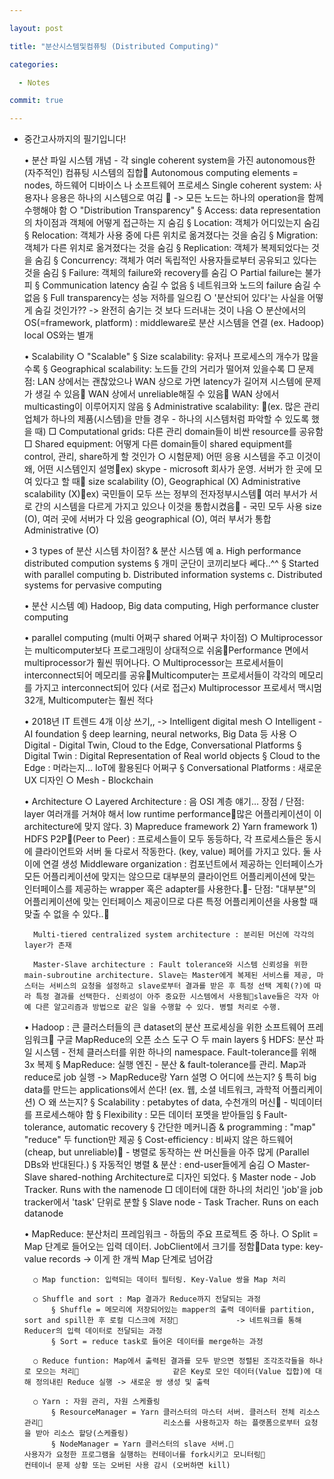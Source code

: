 ```yaml
---

layout: post

title: "분산시스템및컴퓨팅 (Distributed Computing)"

categories:

  - Notes

commit: true

---
```



* 중간고사까지의 필기입니다!


	• 분산 파일 시스템 개념 -  각 single coherent system을 가진 autonomous한(자주적인) 컴퓨팅 시스템의 집합                                 Autonomous computing elements = nodes, 하드웨어 디바이스 나 소프트웨어 프로세스
	                                 Single coherent system: 사용자나 응용은 하나의 시스템으로 여김                                  -> 모든 노드는 하나의 operation을 함께 수행해야 함
		○ "Distribution Transparency"
			§ Access: data representation의 차이점과 객체에 어떻게 접근하는 지 숨김
			§ Location: 객체가 어디있는지 숨김
			§ Relocation: 객체가 사용 중에 다른 위치로 옮겨졌다는 것을 숨김
			§ Migration: 객체가 다른 위치로 옮겨졌다는 것을 숨김
			§ Replication: 객체가 복제되었다는 것을 숨김
			§ Concurrency: 객체가 여러 독립적인 사용자들로부터 공유되고 있다는 것을 숨김
			§ Failure: 객체의 failure와 recovery를 숨김
		○ Partial failure는 불가피
			§ Communication latency 숨길 수 없음
			§ 네트워크와 노드의 failure 숨길 수 없음
			§ Full transparency는 성능 저하를 일으킴
		○ '분산되어 있다'는 사실을 어떻게 숨길 것인가?? -> 완전히 숨기는 것 보다 드러내는 것이 나음
		○ 분산에서의 OS(=framework, platform) : middleware로 분산 시스템을 연결 (ex. Hadoop) local OS와는 별개

	• Scalability
		○ "Scalable"
			§ Size scalability: 유저나 프로세스의 개수가 많을수록
			§ Geographical scalability: 노드들 간의 거리가 떨어져 있을수록
				□ 문제점: LAN 상에서는 괜찮았으나 WAN 상으로 가면 latency가 길어져 시스템에 문제가 생길 수 있음          WAN 상에서 unreliable해질 수 있음          WAN 상에서 multicasting이 이루어지지 않음
			§ Administrative scalability: (ex. 많은 관리 업체가 하나의 제품(시스템)을 만들 경우 - 하나의 시스템처럼 파악할 수 있도록 했을 때)
				□ Computational grids: 다른 관리 domain들이 비싼 resource를 공유함
				□ Shared equipment: 어떻게 다른 domain들이 shared equipment를 control, 관리, share하게 할 것인가
		○ 시험문제) 어떤 응용 시스템을 주고 이것이 왜, 어떤 시스템인지 설명ex) skype - microsoft 회사가 운영. 서버가 한 곳에 모여 있다고 할 때     size scalability (O), Geographical (X) Administrative scalability (X)ex) 국민들이 모두 쓰는 정부의 전자정부시스템     여러 부서가 서로 간의 시스템을 다르게 가지고 있으나 이것을 통합시켰음     - 국민 모두 사용 size (O), 여러 곳에 서버가 다 있음 geographical (O), 여러 부서가 통합 Administrative (O)

	• 3 types of 분산 시스템 차이점? & 분산 시스템 예
		a. High performance distributed compution systems
			§ 개미 군단이 코끼리보다 쎄다..^^
			§ Started with parallel computing
		b. Distributed information systems
		c. Distributed systems for pervasive computing

	• 분산 시스템 예) Hadoop, Big data computing, High performance cluster computing

	• parallel computing (multi 어쩌구 shared 어쩌구 차이점)
		○ Multiprocessor는 multicomputer보다 프로그래밍이 상대적으로 쉬움Performance 면에서 multiprocessor가 훨씬 뛰어나다.
		○ Multiprocessor는 프로세서들이 interconnect되어 메모리를 공유Multicomputer는 프로세서들이 각각의 메모리를 가지고 interconnect되어 있다 (서로 접근x)
		Multiprocessor 프로세서 맥시멈 32개, Multicomputer는 훨씬 적다

	• 2018년 IT 트렌드 4개 이상 쓰기,, -> Intelligent digital mesh
		○ Intelligent - AI foundation
			§ deep learning, neural networks, Big Data 등 사용
		○ Digital - Digital Twin, Cloud to the Edge, Conversational Platforms
			§ Digital Twin : Digital Representation of Real world objects
			§ Cloud to the Edge : 머라는지… IoT에 활용된다 어쩌구
			§ Conversational Platforms : 새로운 UX 디자인
		○ Mesh - Blockchain

	• Architecture
		○ Layered Architecture : 음 OSI 계층 얘기… 장점 / 단점: layer 여러개를 거쳐야 해서 low runtime performance많은 어플리케이션이 이 architecture에 맞지 않다.
			        3) Mapreduce framework
			        2) Yarn framework
			        1) HDFS
		P2P(Peer to Peer) : 프로세스들이 모두 동등하다, 각 프로세스들은 동시에 클라이언트와 서버 둘 다로서 작동한다. (key, value) 페어를 가지고 있다. 둘 사이에 연결 생성
		Middleware organization : 컴포넌트에서 제공하는 인터페이스가 모든 어플리케이션에 맞지는 않으므로 대부분의 클라이언트 어플리케이션에 맞는 인터페이스를 제공하는 wrapper 혹은 adapter를 사용한다.- 단점: "대부분"의 어플리케이션에 맞는 인터페이스 제공이므로 다른 특정 어플리케이션을 사용할 때 맞출 수 없을 수 있다..
			
			
		Multi-tiered centralized system architecture : 분리된 머신에 각각의 layer가 존재
			        
		Master-Slave architecture : Fault tolerance와 시스템 신뢰성을 위한 main-subroutine architecture. Slave는 Master에게 복제된 서비스를 제공, 마스터는 서비스의 요청을 설정하고 slave로부터 결과를 받은 후 특정 선택 계획(?)에 따라 특정 결과를 선택한다. 신뢰성이 아주 중요한 시스템에서 사용됨slave들은 각자 아예 다른 알고리즘과 방법으로 같은 일을 수행할 수 있다. 병렬 처리로 수행.

	• Hadoop : 큰 클러스터들의 큰 dataset의 분산 프로세싱을 위한 소프트웨어 프레임워크             구글 MapReduce의 오픈 소스 도구
		○ 두 main layers
			§ HDFS: 분산 파일 시스템 - 전체 클러스터를 위한 하나의 namespace. Fault-tolerance를 위해 3x 복제
			§ MapReduce: 실행 엔진 - 분산 & fault-tolerance를 관리. Map과 reduce로 job 실행 -> MapReduce랑 Yarn 설명
		○ 어디에 쓰는지?
			§ 특히 big data를 만드는 applications에서 쓴다! (ex. 웹, 소셜 네트워크, 과학적 어플리케이션)
		○ 왜 쓰는지? <Design Principles of Hadoop>
			§ Scalability : petabytes of data, 수천개의 머신              - 빅데이터를 프로세스해야 함
			§ Flexibility : 모든 데이터 포멧을 받아들임
			§ Fault-tolerance, automatic recovery
			§ 간단한 메커니즘 & programming : "map" "reduce" 두 function만 제공
			§ Cost-efficiency : 비싸지 않은 하드웨어 (cheap, but unreliable)                     - 병렬로 동작하는 싼 머신들을 아주 많게 (Parallel DBs와 반대된다.)
			§ 자동적인 병렬 & 분산 : end-user들에게 숨김
		○ Master-Slave shared-nothing Architecture로 디자인 되었다.
			§ Master node - Job Tracker. Runs with the namenode
				□ 데이터에 대한 하나의 처리인 'job'을 job tracker에서 'task' 단위로 분할
			§ Slave node - Task Tracher. Runs on each datanode
		
	• MapReduce: 분산처리 프레임워크 - 하둡의 주요 프로젝트 중 하나.
		○ Split = Map 단계로 들어오는 입력 데이터. JobClient에서 크기를 정함Data type: key-value records -> 이게 한 개씩 Map 단계로 넘어감
		
		○ Map function: 입력되는 데이터 필터링. Key-Value 쌍을 Map 처리

		○ Shuffle and sort : Map 결과가 Reduce까지 전달되는 과정 
			§ Shuffle = 메모리에 저장되어있는 mapper의 출력 데이터를 partition, sort and spill한 후 로컬 디스크에 저장             -> 네트워크를 통해 Reducer의 입력 데이터로 전달되는 과정
			§ Sort = reduce task로 들어온 데이터를 merge하는 과정
		
		○ Reduce funtion: Map에서 출력된 결과를 모두 받으면 정렬된 조각조각들을 하나로 모으는 처리                     같은 Key로 모인 데이터(Value 집합)에 대해 정의내린 Reduce 실행 -> 새로운 쌍 생성 및 출력
        
		○ Yarn : 자원 관리, 자원 스케쥴링
			§ ResourceManager = Yarn 클러스터의 마스터 서버. 클러스터 전체 리소스 관리                           리소스를 사용하고자 하는 플랫폼으로부터 요청을 받아 리소스 할당(스케쥴링)
			§ NodeManager = Yarn 클러스터의 slave 서버.                      사용자가 요청한 프로그램을 실행하는 컨테이너를 fork시키고 모니터링                      컨테이너 문제 상황 또는 오버된 사용 감시 (오버하면 kill)


<br><br>